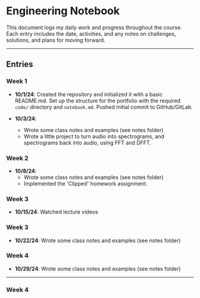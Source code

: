 # Engineering Notebook

This document logs my daily work and progress throughout the course. Each entry includes the date, activities, and any notes on challenges, solutions, and plans for moving forward.

---

## Entries

### Week 1

- **10/1/24**: Created the repository and initialized it with a basic README.md. Set up the structure for the portfolio with the required `code/` directory and `notebook.md`. Pushed initial commit to GitHub/GitLab.

- **10/3/24**:
    - Wrote some class notes and examples (see notes folder)
    - Wrote a little project to turn audio into spectrograms, and spectrograms back into audio, using FFT and DFFT.

### Week 2
- **10/8/24**:
    - Wrote some class notes and examples (see notes folder)
    - Implemented the 'Clipped' homework assignment.

### Week 3
- **10/15/24**: Watched lecture videos

### Week 3
- **10/22/24**: Wrote some class notes and examples (see notes folder)

### Week 4
- **10/29/24**: Wrote some class notes and examples (see notes folder)



---

### Week 4